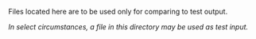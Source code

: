 Files located here are to be used only for comparing to test output.

*In select circumstances, a file in this directory may be used as test input.*
